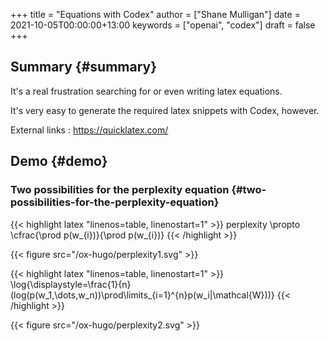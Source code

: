 +++
title = "Equations with Codex"
author = ["Shane Mulligan"]
date = 2021-10-05T00:00:00+13:00
keywords = ["openai", "codex"]
draft = false
+++

## Summary {#summary}

It's a real frustration searching for or even writing latex equations.

It's very easy to generate the required latex snippets with Codex, however.

External links
: <https://quicklatex.com/>


## Demo {#demo}

<!-- Play on asciinema.com -->
<!-- <a title="asciinema recording" href="https://asciinema.org/a/KFWqLaaBfjYZsVqFeKvURoVCT" target="_blank"><img alt="asciinema recording" src="https://asciinema.org/a/KFWqLaaBfjYZsVqFeKvURoVCT.svg" /></a> -->
<!-- Play on the blog -->
<script src="https://asciinema.org/a/KFWqLaaBfjYZsVqFeKvURoVCT.js" id="asciicast-KFWqLaaBfjYZsVqFeKvURoVCT" async></script>


### Two possibilities for the perplexity equation {#two-possibilities-for-the-perplexity-equation}

{{< highlight latex "linenos=table, linenostart=1" >}}
perplexity \propto \cfrac{\prod p(w_{i})}{\prod p(w_{i})}
{{< /highlight >}}

{{< figure src="/ox-hugo/perplexity1.svg" >}}

{{< highlight latex "linenos=table, linenostart=1" >}}
\log{\displaystyle=\frac{1}{n}(log(p(w_1,\dots,w_n))\prod\limits_{i=1}^{n}p(w_i|\mathcal{W}))}
{{< /highlight >}}

{{< figure src="/ox-hugo/perplexity2.svg" >}}